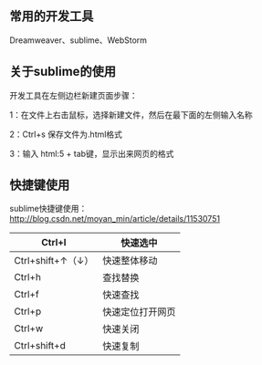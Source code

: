 ## 常用的开发工具

Dreamweaver、sublime、WebStorm

## 关于sublime的使用

开发工具在左侧边栏新建页面步骤：

1：在文件上右击鼠标，选择新建文件，然后在最下面的左侧输入名称

2：Ctrl+s  保存文件为.html格式

3：输入 html:5 + tab键，显示出来网页的格式

## 快捷键使用

sublime快捷键使用： http://blog.csdn.net/moyan_min/article/details/11530751

|  Ctrl+l  |  快速选中  |
| --- | --- |
|   Ctrl+shift+↑（↓） |  快速整体移动  |
|  Ctrl+h  |  查找替换  |
|  Ctrl+f  |  快速查找  |
|  Ctrl+p  |  快速定位打开网页  |
|  Ctrl+w  |  快速关闭  |
|  Ctrl+shift+d  |  快速复制  |


